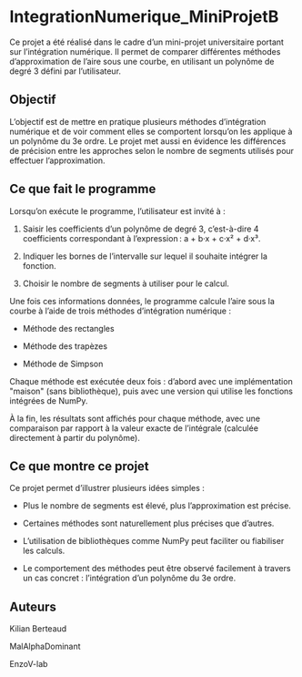 # IntegrationNumerique_MiniProjetB

Ce projet a été réalisé dans le cadre d’un mini-projet universitaire portant sur l’intégration numérique. Il permet de comparer différentes méthodes d’approximation de l’aire sous une courbe, en utilisant un polynôme de degré 3 défini par l’utilisateur.

## Objectif
L’objectif est de mettre en pratique plusieurs méthodes d’intégration numérique et de voir comment elles se comportent lorsqu’on les applique à un polynôme du 3e ordre. Le projet met aussi en évidence les différences de précision entre les approches selon le nombre de segments utilisés pour effectuer l’approximation.

## Ce que fait le programme
Lorsqu’on exécute le programme, l’utilisateur est invité à :

1. Saisir les coefficients d’un polynôme de degré 3, c’est-à-dire 4 coefficients correspondant à l’expression :
a + b·x + c·x² + d·x³.

2. Indiquer les bornes de l’intervalle sur lequel il souhaite intégrer la fonction.

3. Choisir le nombre de segments à utiliser pour le calcul.

Une fois ces informations données, le programme calcule l’aire sous la courbe à l’aide de trois méthodes d’intégration numérique :

- Méthode des rectangles

- Méthode des trapèzes

- Méthode de Simpson

Chaque méthode est exécutée deux fois : d’abord avec une implémentation "maison" (sans bibliothèque), puis avec une version qui utilise les fonctions intégrées de NumPy.

À la fin, les résultats sont affichés pour chaque méthode, avec une comparaison par rapport à la valeur exacte de l’intégrale (calculée directement à partir du polynôme).

## Ce que montre ce projet
Ce projet permet d’illustrer plusieurs idées simples :

- Plus le nombre de segments est élevé, plus l’approximation est précise.

- Certaines méthodes sont naturellement plus précises que d’autres.

- L’utilisation de bibliothèques comme NumPy peut faciliter ou fiabiliser les calculs.

- Le comportement des méthodes peut être observé facilement à travers un cas concret : l’intégration d’un polynôme du 3e ordre.

## Auteurs
Kilian Berteaud

MalAlphaDominant

EnzoV-lab
